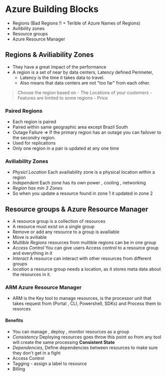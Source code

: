 # Azure Building Blocks
- Regions (Bad Regions !! + Terible of Azure Names of Regions)
- Avilibility zones
- Resource groups
- Azure Resource Manager

## Regions & Aviliability Zones
- They have a great impact of the performance 
- A region is a set of near by data centers, Latency defined Perimeter, 
  - Latency is the time it takes data to travel.
  - Also means that data centers are not "too far" from each other.

> Choose the region based on 
    - The Locations of your customers
    - Features are limited to some regions
    - Price


### Paired Regions
- Each region is paired
- Paired within same geographic area except Brazil South
- Outage Failure => If the primary region has an outage you can failover to the secondry region.
- Used for replications 
- Only one region in a pair is updated at any one time

### Aviliability Zones
- _Physicl Location_ Each availiability zone is a physical location within a region
- _Independent_ Each zone has its own power , cooling , networking
- _Region has min 3 Zones_
- So when you update a resource found in zone 1 it updated in zone 2



## Resource groups & Azure Resource Manager
- A resource group is a collection of resources
- A resource must exist on a single group
- Remove or add any resource to a group is availiable
- Move is aviliable
- _Multible Regions_ resources from multible regions can be in one group
- _Access Control_ You can give users Access control to a resource group and everything in it
- _Interact_ A resource can interact with other resources from different groups
- _location_ a resource group needs a location, as it stores meta data about the resources in it.


### ARM Azure Resource Manager

- ARM is the Key tool to manage resources, is the processor unit that takes request from (Portal , CLI, Powershell, SDKs) and Process them to resorces

#### Benefits
- You can manage , deploy , monitor resources as a group
- _Consistency_ Deploying resources goes throw this point so from any tool will create the same processing __Consistent State__
- _Dependencies_, Define dependencies between resources to make sure they don't get in a fight
- Access Control 
- Tagging - assign a label to resource
- Billing 


